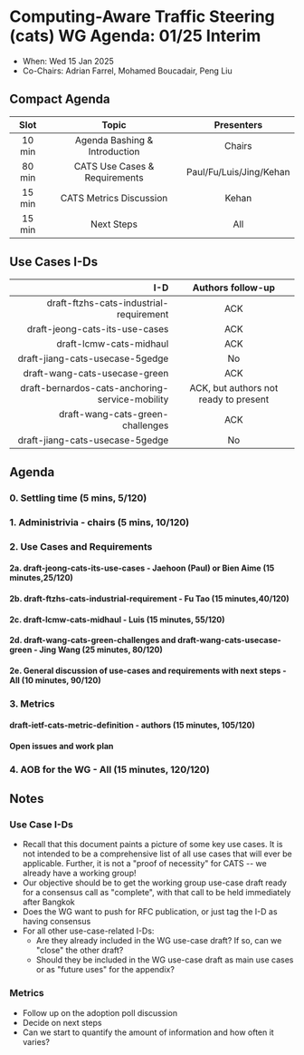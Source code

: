 # Computing-Aware Traffic Steering (cats) WG Agenda: 01/25 Interim

* When: Wed 15 Jan 2025
* Co-Chairs: Adrian Farrel, Mohamed Boucadair, Peng Liu

## Compact Agenda

| Slot   | Topic                         | Presenters              |
|:------:|:-----------------------------:|:-----------------------:|
| 10 min | Agenda Bashing & Introduction | Chairs                  |
| 80 min | CATS Use Cases & Requirements | Paul/Fu/Luis/Jing/Kehan |
| 15 min | CATS Metrics Discussion       | Kehan                   |
| 15 min | Next Steps                    | All                     |

## Use Cases I-Ds

| I-D    | Authors follow-up                          |
|-------:|:-----------------------------:|
| draft-ftzhs-cats-industrial-requirement | ACK |
| draft-jeong-cats-its-use-cases | ACK |
| draft-lcmw-cats-midhaul | ACK       |
|draft-jiang-cats-usecase-5gedge | No                    |
|draft-wang-cats-usecase-green | ACK                    |
|draft-bernardos-cats-anchoring-service-mobility | ACK, but authors not ready to present|
|draft-wang-cats-green-challenges | ACK                   |
|draft-jiang-cats-usecase-5gedge | No                    |


## Agenda

### 0. Settling time (5 mins, 5/120)
### 1. Administrivia - chairs (5 mins, 10/120)
### 2. Use Cases and Requirements
#### 2a. draft-jeong-cats-its-use-cases - Jaehoon (Paul) or Bien Aime (15 minutes,25/120)
#### 2b. draft-ftzhs-cats-industrial-requirement - Fu Tao (15 minutes,40/120)
#### 2c. draft-lcmw-cats-midhaul - Luis (15 minutes, 55/120)
#### 2d. draft-wang-cats-green-challenges and draft-wang-cats-usecase-green - Jing Wang (25 minutes, 80/120)
#### 2e. General discussion of use-cases and requirements with next steps - All (10 minutes, 90/120)

### 3. Metrics
#### draft-ietf-cats-metric-definition - authors (15 minutes, 105/120)
#### Open issues and work plan

### 4. AOB for the WG - All (15 minutes, 120/120)

## Notes

### Use Case I-Ds

* Recall that this document paints a picture of some key use cases. It is not intended to be a comprehensive list of all use cases that will ever be applicable.
Further, it is not a "proof of necessity" for CATS -- we already have a working group!
* Our objective should be to get the working group use-case draft ready for a consensus call as "complete", with that call to be held immediately after Bangkok
* Does the WG want to push for RFC publication, or just tag the I-D as having consensus
* For all other use-case-related I-Ds:
  - Are they already included in the WG use-case draft? If so, can we "close" the other draft?
  - Should they be included in the WG use-case draft as main use cases or as "future uses" for the appendix?

### Metrics

* Follow up on the adoption poll discussion
* Decide on next steps
* Can we start to quantify the amount of information and how often it varies?
